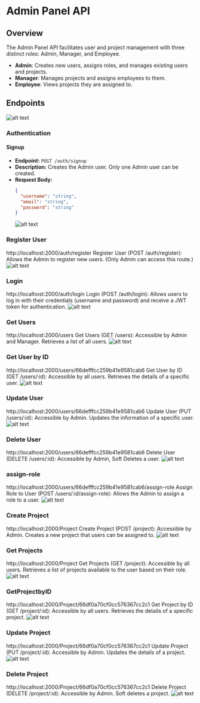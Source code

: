 # Admin Panel API

## Overview

The Admin Panel API facilitates user and project management with three distinct roles: Admin, Manager, and Employee.

- **Admin**: Creates new users, assigns roles, and manages existing users and projects.
- **Manager**: Manages projects and assigns employees to them.
- **Employee**: Views projects they are assigned to.

## Endpoints

![alt text](API.png)

### Authentication

#### Signup

- **Endpoint:** `POST /auth/signup`
- **Description:** Creates the Admin user. Only one Admin user can be created.
- **Request Body:**
  ```json
  {
    "username": "string",
    "email": "string",
    "password": "string"
  }
  ```
  ![alt text](signup.png)

### Register User
http://localhost:2000/auth/register
Register User (POST /auth/register): Allows the Admin to register new users. (Only Admin can access this route.)
![alt text](Register.png)

### Login
http://localhost:2000/auth/login
Login (POST /auth/login): Allows users to log in with their credentials (username and password) and receive a JWT token for authentication.
![alt text](login.png)

### Get Users
http://localhost:2000/users
Get Users (GET /users): Accessible by Admin and Manager. Retrieves a list of all users.
![alt text](GetUsers.png)

### Get User by ID
http://localhost:2000/users/66defffcc259b41e9581cab6
Get User by ID (GET /users/:id): Accessible by all users. Retrieves the details of a specific user.
![alt text](GetUserbyID.png)

### Update User
http://localhost:2000/users/66defffcc259b41e9581cab6
Update User (PUT /users/:id): Accessible by Admin. Updates the information of a specific user.
![alt text](UpdateUser.png)

### Delete User
http://localhost:2000/users/66defffcc259b41e9581cab6
Delete User (DELETE /users/:id): Accessible by Admin, Soft Deletes a user.
![alt text](DeleteUser.png)

### assign-role
http://localhost:2000/users/66defffcc259b41e9581cab6/assign-role
Assign Role to User (POST /users/:id/assign-role): Allows the Admin to assign a role to a user.
![alt text](assign-role.png)

### Create Project
http://localhost:2000/Project
Create Project (POST /project): Accessible by Admin. Creates a new project that users can be assigned to.
![alt text](CreateProject.png)

### Get Projects
http://localhost:2000/Project
Get Projects (GET /project): Accessible by all users. Retrieves a list of projects available to the user based on their role.
![alt text](GetProjects.png)

### GetProjectbyID
http://localhost:2000/Project/66df0a70cf0cc576367cc2c1
Get Project by ID (GET /project/:id): Accessible by all users. Retrieves the details of a specific project.
![alt text](GetProjectbyID.png)

### Update Project
http://localhost:2000/Project/66df0a70cf0cc576367cc2c1
Update Project (PUT /project/:id): Accessible by Admin. Updates the details of a project.
![alt text](UpdateProject.png)

### Delete Project
http://localhost:2000/Project/66df0a70cf0cc576367cc2c1
Delete Project (DELETE /project/:id): Accessible by Admin. Soft deletes a project.
![alt text](DeleteProject.png)
